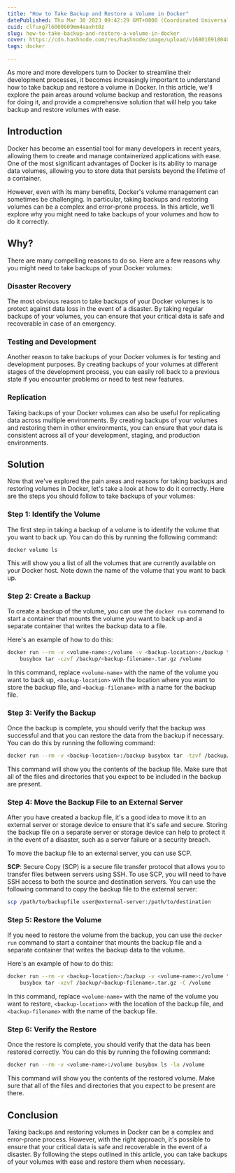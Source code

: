 ```yaml
---
title: "How to Take Backup and Restore a Volume in Docker"
datePublished: Thu Mar 30 2023 09:42:29 GMT+0000 (Coordinated Universal Time)
cuid: clfuxg7l6000609mm4aaxht0z
slug: how-to-take-backup-and-restore-a-volume-in-docker
cover: https://cdn.hashnode.com/res/hashnode/image/upload/v1680169180402/fed4b9fa-7dca-4c24-9434-f5aa047e67a7.avif
tags: docker

---
```


As more and more developers turn to Docker to streamline their development processes, it becomes increasingly important to understand how to take backup and restore a volume in Docker. In this article, we'll explore the pain areas around volume backup and restoration, the reasons for doing it, and provide a comprehensive solution that will help you take backup and restore volumes with ease.

## **Introduction**

Docker has become an essential tool for many developers in recent years, allowing them to create and manage containerized applications with ease. One of the most significant advantages of Docker is its ability to manage data volumes, allowing you to store data that persists beyond the lifetime of a container.

However, even with its many benefits, Docker's volume management can sometimes be challenging. In particular, taking backups and restoring volumes can be a complex and error-prone process. In this article, we'll explore why you might need to take backups of your volumes and how to do it correctly.

## **Why?**

There are many compelling reasons to do so. Here are a few reasons why you might need to take backups of your Docker volumes:

### **Disaster Recovery**

The most obvious reason to take backups of your Docker volumes is to protect against data loss in the event of a disaster. By taking regular backups of your volumes, you can ensure that your critical data is safe and recoverable in case of an emergency.

### **Testing and Development**

Another reason to take backups of your Docker volumes is for testing and development purposes. By creating backups of your volumes at different stages of the development process, you can easily roll back to a previous state if you encounter problems or need to test new features.

### **Replication**

Taking backups of your Docker volumes can also be useful for replicating data across multiple environments. By creating backups of your volumes and restoring them in other environments, you can ensure that your data is consistent across all of your development, staging, and production environments.

## **Solution**

Now that we've explored the pain areas and reasons for taking backups and restoring volumes in Docker, let's take a look at how to do it correctly. Here are the steps you should follow to take backups of your volumes:

### **Step 1: Identify the Volume**

The first step in taking a backup of a volume is to identify the volume that you want to back up. You can do this by running the following command:

`docker volume ls`

This will show you a list of all the volumes that are currently available on your Docker host. Note down the name of the volume that you want to back up.

### **Step 2: Create a Backup**

To create a backup of the volume, you can use the `docker run` command to start a container that mounts the volume you want to back up and a separate container that writes the backup data to a file.

Here's an example of how to do this:

```bash
docker run --rm -v <volume-name>:/volume -v <backup-location>:/backup \
    busybox tar -czvf /backup/<backup-filename>.tar.gz /volume
```

In this command, replace `<volume-name>` with the name of the volume you want to back up, `<backup-location>` with the location where you want to store the backup file, and `<backup-filename>` with a name for the backup file.

### **Step 3: Verify the Backup**

Once the backup is complete, you should verify that the backup was successful and that you can restore the data from the backup if necessary. You can do this by running the following command:

```bash
docker run --rm -v <backup-location>:/backup busybox tar -tzvf /backup/<backup-filename>.tar.gz
```

This command will show you the contents of the backup file. Make sure that all of the files and directories that you expect to be included in the backup are present.

### **Step 4: Move the Backup File to an External Server**

After you have created a backup file, it's a good idea to move it to an external server or storage device to ensure that it's safe and secure. Storing the backup file on a separate server or storage device can help to protect it in the event of a disaster, such as a server failure or a security breach.

To move the backup file to an external server, you can use SCP.

**SCP**: Secure Copy (SCP) is a secure file transfer protocol that allows you to transfer files between servers using SSH. To use SCP, you will need to have SSH access to both the source and destination servers. You can use the following command to copy the backup file to the external server:

```bash
scp /path/to/backupfile user@external-server:/path/to/destination
```

### **Step 5: Restore the Volume**

If you need to restore the volume from the backup, you can use the `docker run` command to start a container that mounts the backup file and a separate container that writes the backup data to the volume.

Here's an example of how to do this:

```bash
docker run --rm -v <backup-location>:/backup -v <volume-name>:/volume \
    busybox tar -xzvf /backup/<backup-filename>.tar.gz -C /volume
```

In this command, replace `<volume-name>` with the name of the volume you want to restore, `<backup-location>` with the location of the backup file, and `<backup-filename>` with the name of the backup file.

### **Step 6: Verify the Restore**

Once the restore is complete, you should verify that the data has been restored correctly. You can do this by running the following command:

```bash
docker run --rm -v <volume-name>:/volume busybox ls -la /volume
```

This command will show you the contents of the restored volume. Make sure that all of the files and directories that you expect to be present are there.

## **Conclusion**

Taking backups and restoring volumes in Docker can be a complex and error-prone process. However, with the right approach, it's possible to ensure that your critical data is safe and recoverable in the event of a disaster. By following the steps outlined in this article, you can take backups of your volumes with ease and restore them when necessary.